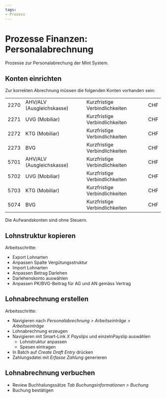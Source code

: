 ```yaml
---
tags:
- Prozess
---
```

# Prozesse Finanzen: Personalabrechnung
Prozesse zur Personalabrechung der Mint System.

## Konten einrichten

Zur korrekten Abrechnung müssen die folgenden Konten vorhanden sein:

|      |                           |                                |     |
|------|---------------------------|--------------------------------|-----|
| 2270 | AHV/ALV (Ausgleichskasse) | Kurzfristige Verbindlichkeiten | CHF |
| 2271 | UVG (Mobiliar)            | Kurzfristige Verbindlichkeiten | CHF |
| 2272 | KTG (Mobiliar)            | Kurzfristige Verbindlichkeiten | CHF |
| 2273 | BVG                       | Kurzfristige Verbindlichkeiten | CHF |
| 5701 | AHV/ALV (Ausgleichskasse) | Kurzfristige Verbindlichkeiten | CHF |
| 5702 | UVG (Mobiliar)            | Kurzfristige Verbindlichkeiten | CHF |
| 5703 | KTG (Mobiliar)            | Kurzfristige Verbindlichkeiten | CHF |
| 5074 | BVG                       | Kurzfristige Verbindlichkeiten | CHF |

Die Aufwandskonten sind ohne Steuern.

## Lohnstruktur kopieren

Arbeitsschritte:
* Export Lohnarten
* Anpassen Spalte Vergütungsstruktur
* Import Lohnarten
* Anpassen Betrag Darlehen
* Darlehenskonto auswählen
* Anpassen PK/BVG-Beitrag für AG und AN gemäss Vertrag

## Lohnabrechnung erstellen

Arbeitsschritte:
* Navigieren nach *Personalabrechnung  > Arbeitseinträge > Arbeitseinträge*
* Lohnabrechnung erzeugen
* Navigieren mit Smart-Link *X Payslips* und einzelnPayslip auswählen
	* Lohnstruktur anpassen
	* Spesen eintragen
* In Batch auf *Create Draft Entry* drücken
* Zahlungsdatei mit *Erfasse Zahlung* generieren

## Lohnabrechnung verbuchen

* Review Buchhalungssätze *Tab Buchungsinformationen > Buchung*
* Buchung bestätigen
